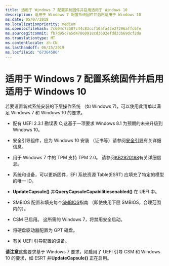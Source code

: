 ```yaml
---
title: 适用于 Windows 7 配置系统固件并启用适用于 Windows 10
description: 适用于 Windows 7 配置系统固件并启用适用于 Windows 10
ms.date: 05/07/2018
ms.localizationpriority: medium
ms.openlocfilehash: 7c604c75507c44c83ccf10afa43e27296affc6fe
ms.sourcegitcommit: fb7d95c7a5d47860918cd3602efdd33b69dcf2da
ms.translationtype: MT
ms.contentlocale: zh-CN
ms.lasthandoff: 06/25/2019
ms.locfileid: "67364586"
---
```

# <a name="configure-system-firmware-for-windows-7-and-enable-for-windows-10"></a>适用于 Windows 7 配置系统固件并启用适用于 Windows 10


若要设置新式系统安装的下层操作系统 （如 Windows 7)，可以使用此清单以满足 Windows 7 和 Windows 10 的要求。

- 配有 UEFI 2.3.1 勘误表 C;这基于一项要求 Windows 8.1 为预期的未来升级到 Windows 10。

- 安全引导组件，应为 Windows 10 安装 （证书等）请参阅[安全引导](secure-boot.md)有关详细信息。

- 用于 Windows 7 中的 TPM 支持 TPM 2.0。 请参阅[KB2920188](https://support.microsoft.com/help/2920188/update-to-add-support-for-tpm-2-0-in-windows-7-and-windows-server-2008)有关详细信息。

- 系统和设备，可以更新固件，EFI 系统资源 Table(ESRT) 应填充了特定的模型的唯一 ID。

- **UpdateCapsule()** 并**QueryCapsuleCapabilitiesenabled()** 在 UEFI 中。

- SMBIOS 配置和填充每个[SMBIOS](smbios.md)指南 （即使使用下层 SMBIOS，合理范围内的）。

- CSM 已启用。 这所需的 Windows 7，将禁用安全启动。

- 将硬盘驱动器配置为 GPT 磁盘。

- 有关 UEFI 引导配置的设备。

**请注意**这些要求基于 Windows 7 要求，如启用了 UEFI 引导 CSM 和 Windows 10 的要求，如 ESRT 并**UpdateCapsule()** 正在启用。


